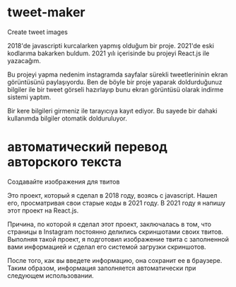 # tweet-maker
Create tweet images

2018'de javascripti kurcalarken yapmış olduğum bir proje. 2021'de eski kodlarıma bakarken buldum. 2021 yılı içerisinde bu projeyi React.js ile yazacağım.

Bu projeyi yapma nedenim instagramda sayfalar sürekli tweetlerininin ekran görüntüsünü paylaşıyordu. Ben de böyle bir proje yaparak doldurduğunuz bilgiler ile bir tweet görseli hazırlayıp bunu ekran görüntüsü olarak indirme sistemi yaptım.

Bir kere bilgileri girmeniz ile tarayıcıya kayıt ediyor. Bu sayede bir dahaki kullanımda bilgiler otomatik dolduruluyor.

# автоматический перевод авторского текста
Создавайте изображения для твитов

Это проект, который я сделал в 2018 году, возясь с javascript. Нашел его, просматривая свои старые коды в 2021 году. В 2021 году я напишу этот проект на React.js.

Причина, по которой я сделал этот проект, заключалась в том, что страницы в Instagram постоянно делились скриншотами своих твитов. Выполняя такой проект, я подготовил изображение твита с заполненной вами информацией и сделал его системой загрузки скриншотов.

После того, как вы введете информацию, она сохранит ее в браузере. Таким образом, информация заполняется автоматически при следующем использовании.
